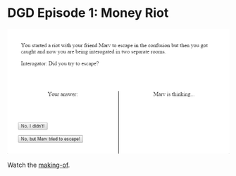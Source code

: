 DGD Episode 1: Money Riot
=====================================

[![Money Riot screenshot](https://github.com/deadlinegamedev/DeadlineGameDev/blob/gh-pages/game1/screenshot.png)](http://youtu.be/_oMp9jrS7Bk "Money Riot making-of")

Watch the [making-of](http://youtu.be/_oMp9jrS7Bk).

